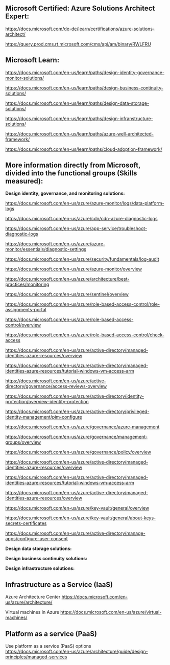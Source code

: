 Microsoft Certified: Azure Solutions Architect Expert:
-------------------

https://docs.microsoft.com/de-de/learn/certifications/azure-solutions-architect/

https://query.prod.cms.rt.microsoft.com/cms/api/am/binary/RWLFRU

Microsoft Learn:
-------------------

https://docs.microsoft.com/en-us/learn/paths/design-identity-governance-monitor-solutions/

https://docs.microsoft.com/en-us/learn/paths/design-business-continuity-solutions/

https://docs.microsoft.com/en-us/learn/paths/design-data-storage-solutions/

https://docs.microsoft.com/en-us/learn/paths/design-infranstructure-solutions/

https://docs.microsoft.com/en-us/learn/paths/azure-well-architected-framework/

https://docs.microsoft.com/en-us/learn/paths/cloud-adoption-framework/

More information directly from Microsoft, divided into the functional groups (Skills measured):
--------------

**Design identity, governance, and monitoring solutions:**

https://docs.microsoft.com/en-us/azure/azure-monitor/logs/data-platform-logs

https://docs.microsoft.com/en-us/azure/cdn/cdn-azure-diagnostic-logs

https://docs.microsoft.com/en-us/azure/app-service/troubleshoot-diagnostic-logs

https://docs.microsoft.com/en-us/azure/azure-monitor/essentials/diagnostic-settings

https://docs.microsoft.com/en-us/azure/security/fundamentals/log-audit

https://docs.microsoft.com/en-us/azure/azure-monitor/overview

https://docs.microsoft.com/en-us/azure/architecture/best-practices/monitoring

https://docs.microsoft.com/en-us/azure/sentinel/overview

https://docs.microsoft.com/en-us/azure/role-based-access-control/role-assignments-portal

https://docs.microsoft.com/en-us/azure/role-based-access-control/overview

https://docs.microsoft.com/en-us/azure/role-based-access-control/check-access

https://docs.microsoft.com/en-us/azure/active-directory/managed-identities-azure-resources/overview

https://docs.microsoft.com/en-us/azure/active-directory/managed-identities-azure-resources/tutorial-windows-vm-access-arm

https://docs.microsoft.com/en-us/azure/active-directory/governance/access-reviews-overview

https://docs.microsoft.com/en-us/azure/active-directory/identity-protection/overview-identity-protection

https://docs.microsoft.com/en-us/azure/active-directory/privileged-identity-management/pim-configure

https://docs.microsoft.com/en-us/azure/governance/azure-management

https://docs.microsoft.com/en-us/azure/governance/management-groups/overview

https://docs.microsoft.com/en-us/azure/governance/policy/overview

https://docs.microsoft.com/en-us/azure/active-directory/managed-identities-azure-resources/overview

https://docs.microsoft.com/en-us/azure/active-directory/managed-identities-azure-resources/tutorial-windows-vm-access-arm

https://docs.microsoft.com/en-us/azure/active-directory/managed-identities-azure-resources/overview

https://docs.microsoft.com/en-us/azure/key-vault/general/overview

https://docs.microsoft.com/en-us/azure/key-vault/general/about-keys-secrets-certificates

https://docs.microsoft.com/en-us/azure/active-directory/manage-apps/configure-user-consent

**Design data storage solutions:**


**Design business continuity solutions:**


**Design infrastructure solutions:**



Infrastructure as a Service (IaaS)
--------------

Azure Architecture Center
https://docs.microsoft.com/en-us/azure/architecture/

Virtual machines in Azure
https://docs.microsoft.com/en-us/azure/virtual-machines/


Platform as a service (PaaS)
--------------

Use platform as a service (PaaS) options  
https://docs.microsoft.com/en-us/azure/architecture/guide/design-principles/managed-services
